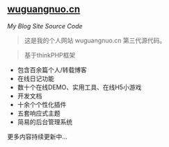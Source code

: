 **[wuguangnuo.cn](https://www.wuguangnuo.cn)**
-------
*My Blog Site Source Code*
>这是我的个人网站 wuguangnuo.cn 第三代源代码。

>基于thinkPHP框架

 - 包含百余篇个人/转载博客
 - 在线日记功能
 - 数十个在线DEMO、实用工具、在线H5小游戏
 - 开发文档
 - 十余个个性化插件
 - 五套响应式主题
 - 简易的后台管理系统
 
更多内容持续更新中...